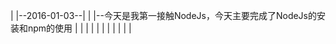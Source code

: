 |
|--2016-01-03--|
|              |--今天是我第一接触NodeJs，今天主要完成了NodeJs的安装和npm的使用
|              |
|
|
|
|
|
|
|
|
|
